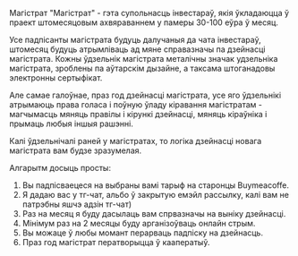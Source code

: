 
Магістрат "Магістрат" - гэта супольнасць інвестараў, якія ўкладаюцца ў праект штомесяцовым ахвяраваннем у памеры 30-100 еўра ў месяц. 

Усе падпісанты магістрата будуць далучаныя да чата інвестараў, штомесяц будуць атрымліваць ад мяне справазначы па дзейнасці магістрата. 
Кожны ўдзельнік магістрата металічны значак удзельніка магістрата, зроблены па аўтарскім дызайне, а таксама штоганадовы электронны сертыфікат.

Але самае галоўнае, праз год дзейнасці магістрата, усе яго ўдзельнікі атрымаюць права голаса і поўную ўладу кіравання магістратам - магчымасць мяняць правілы і кірункі дзейнасці, мяняць кіраўніка і прымаць любыя іншыя рашэнні.

Калі ўдзельнічалі раней у магістратах, то логіка дзейнасці новага магістрата вам будзе зразумелая.

Алгарытм досыць просты:
1. Вы падпісваецеся на выбраны вамі тарыф на старонцы Buymeacoffe.
2. Я дадаю вас у тг-чат, альбо ў закрытую емэйл рассылку, калі вам не патрэбны яшчэ адзін тг-чат)
3. Раз на месяц я буду дасылаць вам спрвазначы на выніку дзейнасці.
4. Мінімум раз на 2 месяцы буду арганізоўваць онлайн стрым.
5. Вы можаце ў любы момант перарваць падпіску на дзейнасць.
6. Праз год магістрат ператворыцца ў кааператыў.